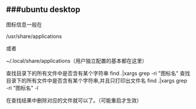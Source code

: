 
###ubuntu desktop
 ----
图标信息一般在

/usr/share/applications

或者

~/.local/share/applications（用户独立配置的基本都在这里）



查找目录下的所有文件中是否含有某个字符串 
find .|xargs grep -ri "图标名" 
查找目录下的所有文件中是否含有某个字符串,并且只打印出文件名 
find .|xargs grep -ri "图标名" -l


在查找结果中删除对应的文件就可以了。（可能重启才生效）


